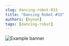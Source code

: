 ```yaml
---
slug: dancing-robot-033
title: "Dancing Robot #33"
authors: [kynan]
tags: [dancing-robot]
---
```


![Example banner](/img/stories/dancing-robot/033.PNG)

